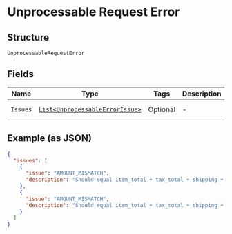 
# Unprocessable Request Error

## Structure

`UnprocessableRequestError`

## Fields

| Name | Type | Tags | Description | Getter | Setter |
|  --- | --- | --- | --- | --- | --- |
| `Issues` | [`List<UnprocessableErrorIssue>`](../../doc/models/containers/unprocessable-error-issue.md) | Optional | - | List<UnprocessableErrorIssue> getIssues() | setIssues(List<UnprocessableErrorIssue> issues) |

## Example (as JSON)

```json
{
  "issues": [
    {
      "issue": "AMOUNT_MISMATCH",
      "description": "Should equal item_total + tax_total + shipping + handling + insurance - shipping_discount - discount."
    },
    {
      "issue": "AMOUNT_MISMATCH",
      "description": "Should equal item_total + tax_total + shipping + handling + insurance - shipping_discount - discount."
    }
  ]
}
```

